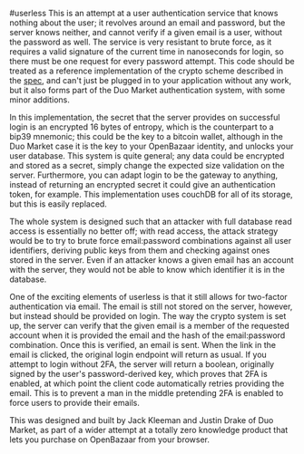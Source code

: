#userless
This is an attempt at a user authentication service that knows nothing about the user; it revolves around an email and password, but the server knows neither, and cannot verify if a given email is a user, without the password as well. The service is very resistant to brute force, as it requires a valid signature of the current time in nanoseconds for login, so there must be one request for every password attempt. This code should be treated as a reference implementation of the crypto scheme described in the [spec](spec.md), and can't just be plugged in to your application without any work, but it also forms part of the Duo Market authentication system, with some minor additions.

In this implementation, the secret that the server provides on successful login is an encrypted 16 bytes of entropy, which is the counterpart to a bip39 mnemonic; this could be the key to a bitcoin wallet, although in the Duo Market case it is the key to your OpenBazaar identity, and unlocks your user database. This system is quite general; any data could be encrypted and stored as a secret, simply change the expected size validation on the server. Furthermore, you can adapt login to be the gateway to anything, instead of returning an encrypted secret it could give an authentication token, for example. This implementation uses couchDB for all of its storage, but this is easily replaced.

The whole system is designed such that an attacker with full database read access is essentially no better off; with read access, the attack strategy would be to try to brute force email:password combinations against all user identifiers, deriving public keys from them and checking against ones stored in the server. Even if an attacker knows a given email has an account with the server, they would not be able to know which identifier it is in the database.

One of the exciting elements of userless is that it still allows for two-factor authentication via email. The email is still not stored on the server, however, but instead should be provided on login. The way the crypto system is set up, the server can verify that the given email is a member of the requested account when it is provided the email and the hash of the email:password combination. Once this is verified, an email is sent. When the link in the email is clicked, the original login endpoint will return as usual. If you attempt to login without 2FA, the server will return a boolean, originally signed by the user's password-derived key, which proves that 2FA is enabled, at which point the client code automatically retries providing the email. This is to prevent a man in the middle pretending 2FA is enabled to force users to provide their emails.

This was designed and built by Jack Kleeman and Justin Drake of Duo Market, as part of a wider attempt at a totally zero knowledge product that lets you purchase on OpenBazaar from your browser.
